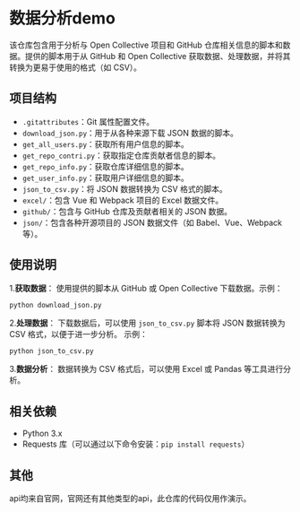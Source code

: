 # 数据分析demo
该仓库包含用于分析与 Open Collective 项目和 GitHub 仓库相关信息的脚本和数据。提供的脚本用于从 GitHub 和 Open Collective 获取数据、处理数据，并将其转换为更易于使用的格式（如 CSV）。

## 项目结构

- `.gitattributes`：Git 属性配置文件。
- `download_json.py`：用于从各种来源下载 JSON 数据的脚本。
- `get_all_users.py`：获取所有用户信息的脚本。
- `get_repo_contri.py`：获取指定仓库贡献者信息的脚本。
- `get_repo_info.py`：获取仓库详细信息的脚本。
- `get_user_info.py`：获取用户详细信息的脚本。
- `json_to_csv.py`：将 JSON 数据转换为 CSV 格式的脚本。
- `excel/`：包含 Vue 和 Webpack 项目的 Excel 数据文件。
- `github/`：包含与 GitHub 仓库及贡献者相关的 JSON 数据。
- `json/`：包含各种开源项目的 JSON 数据文件（如 Babel、Vue、Webpack 等）。

## 使用说明

1.**获取数据**：
使用提供的脚本从 GitHub 或 Open Collective 下载数据。示例：

```bash
python download_json.py
```

2.**处理数据**： 下载数据后，可以使用 `json_to_csv.py` 脚本将 JSON 数据转换为 CSV 格式，以便于进一步分析。 示例：

```
python json_to_csv.py
```

3.**数据分析**： 数据转换为 CSV 格式后，可以使用 Excel 或 Pandas 等工具进行分析。

## 相关依赖

- Python 3.x
- Requests 库（可以通过以下命令安装：`pip install requests`）

## 其他

api均来自官网，官网还有其他类型的api，此仓库的代码仅用作演示。
